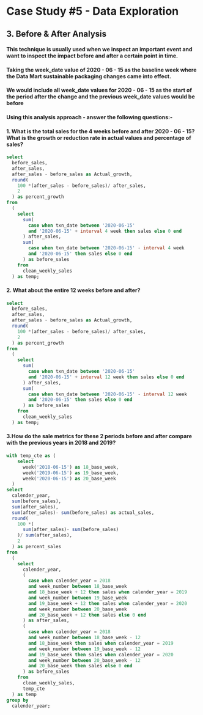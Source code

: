 # Case Study #5 - Data Exploration

## 3. Before & After Analysis

#### This technique is usually used when we inspect an important event and want to inspect the impact before and after a certain point in time.
#### Taking the week_date value of 2020 - 06 - 15 as the baseline week where the Data Mart sustainable packaging changes came into effect.
#### We would include all week_date values for 2020 - 06 - 15 as the start of the period after the change and the previous week_date values would be before 
#### Using this analysis approach - answer the following questions:-

#### 1. What is the total sales for the 4 weeks before and after 2020 - 06 - 15? What is the growth or reduction rate in actual values and percentage of sales?
````sql 
select 
  before_sales, 
  after_sales, 
  after_sales - before_sales as Actual_growth, 
  round(
    100 *(after_sales - before_sales)/ after_sales, 
    2
  ) as percent_growth 
from 
  (
    select 
      sum(
        case when txn_date between '2020-06-15' 
        and '2020-06-15' + interval 4 week then sales else 0 end
      ) after_sales, 
      sum(
        case when txn_date between '2020-06-15' - interval 4 week 
        and '2020-06-15' then sales else 0 end
      ) as before_sales 
    from 
      clean_weekly_sales
  ) as temp;
````

#### 2. What about the entire 12 weeks before and after?
````sql 
select 
  before_sales, 
  after_sales, 
  after_sales - before_sales as Actual_growth, 
  round(
    100 *(after_sales - before_sales)/ after_sales, 
    2
  ) as percent_growth 
from 
  (
    select 
      sum(
        case when txn_date between '2020-06-15' 
        and '2020-06-15' + interval 12 week then sales else 0 end
      ) after_sales, 
      sum(
        case when txn_date between '2020-06-15' - interval 12 week 
        and '2020-06-15' then sales else 0 end
      ) as before_sales 
    from 
      clean_weekly_sales
  ) as temp;
````

#### 3.How do the sale metrics for these 2 periods before and after compare with the previous years in 2018 and 2019?
```` sql
with temp_cte as (
    select 
      week('2018-06-15') as 18_base_week, 
      week('2019-06-15') as 19_base_week, 
      week('2020-06-15') as 20_base_week
  ) 
select 
  calender_year, 
  sum(before_sales), 
  sum(after_sales), 
  sum(after_sales)- sum(before_sales) as actual_sales, 
  round(
    100 *(
      sum(after_sales)- sum(before_sales)
    )/ sum(after_sales), 
    2
  ) as percent_sales 
from 
  (
    select 
      calender_year, 
      (
        case when calender_year = 2018 
        and week_number between 18_base_week 
        and 18_base_week + 12 then sales when calender_year = 2019 
        and week_number between 19_base_week 
        and 19_base_week + 12 then sales when calender_year = 2020 
        and week_number between 20_base_week 
        and 20_base_week + 12 then sales else 0 end
      ) as after_sales, 
      (
        case when calender_year = 2018 
        and week_number between 18_base_week - 12 
        and 18_base_week then sales when calender_year = 2019 
        and week_number between 19_base_week - 12 
        and 19_base_week then sales when calender_year = 2020 
        and week_number between 20_base_week - 12 
        and 20_base_week then sales else 0 end
      ) as before_sales 
    from 
      clean_weekly_sales, 
      temp_cte
  ) as temp 
group by 
  calender_year;
````
